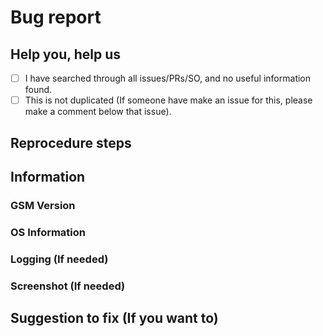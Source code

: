 # Bug report

## Help you, help us
- [ ] I have searched through all issues/PRs/SO, and no useful information found.
- [ ] This is not duplicated (If someone have make an issue for this, please make a comment below that issue).

## Reprocedure steps

## Information

### GSM Version

### OS Information

### Logging (If needed)

### Screenshot (If needed)

## Suggestion to fix (If you want to)